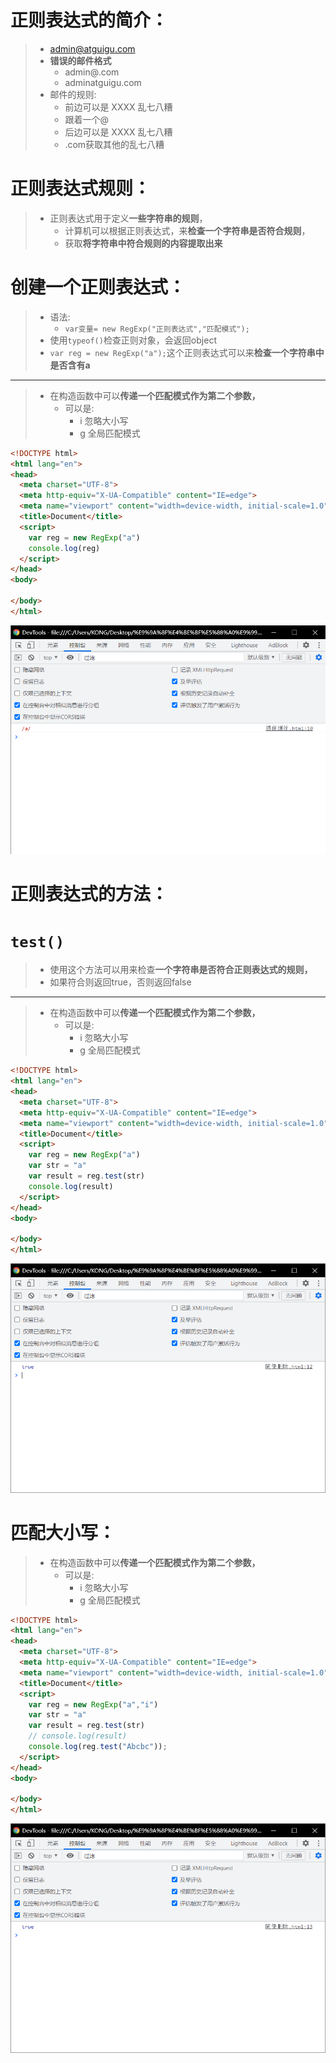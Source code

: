 # 正则表达式的简介：

> - admin@atguigu.com
> - **错误的邮件格式**
>   - admin@.com
>   - adminatguigu.com
> - 邮件的规则:
>   - 前边可以是 XXXX 乱七八糟
>   - 跟着一个@
>   - 后边可以是 XXXX 乱七八糟
>   - .com获取其他的乱七八糟

# 正则表达式规则：

> - 正则表达式用于定义**一些字符串的规则**，
>   - 计算机可以根据正则表达式，来**检查一个字符串是否符合规则**，
>   - 获取**将字符串中符合规则的内容提取出来**

# 创建一个正则表达式：

> - 语法:
>   - `var变量= new RegExp("正则表达式","匹配模式");`
> - 使用`typeof()`检查正则对象，会返回object
> - `var reg = new RegExp("a");`这个正则表达式可以来**检查一个字符串中是否含有a**

--------

> - 在构造函数中可以**传递一个匹配模式作为第二个参数，**
>   - 可以是:
>     - i  忽略大小写
>     - g  全局匹配模式

```html
<!DOCTYPE html>
<html lang="en">
<head>
  <meta charset="UTF-8">
  <meta http-equiv="X-UA-Compatible" content="IE=edge">
  <meta name="viewport" content="width=device-width, initial-scale=1.0">
  <title>Document</title>
  <script>
    var reg = new RegExp("a")
    console.log(reg)
  </script>
</head>
<body>
  
</body>
</html>
```

![image-20220117160623548](image-20220117160623548.png)

# 正则表达式的方法：

# `test()`

> - 使用这个方法可以用来检查**一个字符串是否符合正则表达式的规则，**
> - 如果符合则返回true，否则返回false
------------
> - 在构造函数中可以**传递一个匹配模式作为第二个参数，**
>   - 可以是:
>     - i  忽略大小写
>     - g  全局匹配模式

```html
<!DOCTYPE html>
<html lang="en">
<head>
  <meta charset="UTF-8">
  <meta http-equiv="X-UA-Compatible" content="IE=edge">
  <meta name="viewport" content="width=device-width, initial-scale=1.0">
  <title>Document</title>
  <script>
    var reg = new RegExp("a")
    var str = "a"
    var result = reg.test(str)
    console.log(result)
  </script>
</head>
<body>
  
</body>
</html>
```

![image-20220117161521182](image-20220117161521182.png)

# 匹配大小写：

> - 在构造函数中可以**传递一个匹配模式作为第二个参数，**
>   - 可以是:
>     - i  忽略大小写
>     - g  全局匹配模式

```html
<!DOCTYPE html>
<html lang="en">
<head>
  <meta charset="UTF-8">
  <meta http-equiv="X-UA-Compatible" content="IE=edge">
  <meta name="viewport" content="width=device-width, initial-scale=1.0">
  <title>Document</title>
  <script>
    var reg = new RegExp("a","i")
    var str = "a"
    var result = reg.test(str)
    // console.log(result)
    console.log(reg.test("Abcbc"));
  </script>
</head>
<body>
  
</body>
</html>
```

![image-20220117161737994](image-20220117161737994.png)
